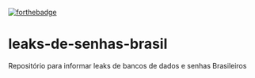 [![forthebadge](https://forthebadge.com/images/badges/gluten-free.svg)](https://forthebadge.com)

# leaks-de-senhas-brasil
Repositório para informar leaks de bancos de dados e senhas Brasileiros
